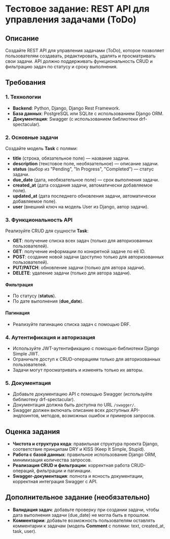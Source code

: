 # Тестовое задание: REST API для управления задачами (ToDo)

## Описание
Создайте REST API для управления задачами (ToDo), которое позволяет пользователям создавать, редактировать, удалять и просматривать свои задачи. API должно поддерживать функциональность CRUD и фильтрацию задач по статусу и сроку выполнения.

## Требования

### 1. Технологии
- **Backend**: Python, Django, Django Rest Framework.
- **База данных**: PostgreSQL или SQLite с использованием Django ORM.
- **Документация**: Swagger (с использованием библиотеки drf-spectacular).

### 2. Основные задачи
Создайте модель **Task** с полями:
- **title** (строка, обязательное поле) — название задачи.
- **description** (текстовое поле, необязательное) — описание задачи.
- **status** (выбор из "Pending", "In Progress", "Completed") — статус задачи.
- **due_date** (дата, необязательное поле) — срок выполнения задачи.
- **created_at** (дата создания задачи, автоматически добавляемое поле).
- **updated_at** (дата последнего обновления задачи, автоматически добавляемое поле).
- **user** (внешний ключ на модель User из Django, автор задачи).

### 3. Функциональность API
Реализуйте CRUD для сущности **Task**:
- **GET**: получение списка всех задач (только для авторизованных пользователей).
- **GET**: получение информации по конкретной задаче по её ID.
- **POST**: создание новой задачи (доступно только для авторизованных пользователей).
- **PUT/PATCH**: обновление задачи (только для автора задачи).
- **DELETE**: удаление задачи (только для автора задачи).

#### Фильтрация
- По статусу (**status**).
- По дате выполнения (**due_date**).

#### Пагинация
- Реализуйте пагинацию списка задач с помощью DRF.

### 4. Аутентификация и авторизация
- Используйте JWT-аутентификацию с помощью библиотеки Django Simple JWT.
- Ограничьте доступ к CRUD-операциям только для авторизованных пользователей.
- Задачи могут просматривать и изменять только их авторы.

### 5. Документация
- Добавьте документацию API с помощью Swagger (используйте библиотеку drf-spectacular).
- Документация должна быть доступна по URL `/swagger/`.
- Swagger должен включать описание всех доступных API-эндпоинтов, методов, возможных ошибок и примеров запросов.

## Оценка задания
- **Чистота и структура кода**: правильная структура проекта Django, соответствие принципам DRY и KISS (Keep It Simple, Stupid).
- **Работа с базой данных**: правильное использование Django ORM, минимизация количества запросов.
- **Реализация CRUD и фильтрации**: корректная работа CRUD-операций, фильтрации и пагинации.
- **Swagger-документация**: полнота и ясность документации, корректная интеграция Swagger с API.

## Дополнительное задание (необязательно)
- **Валидация задач**: добавьте проверку при создании задачи, чтобы дата выполнения задачи (due_date) не могла быть в прошлом.
- **Комментарии**: добавьте возможность пользователям оставлять комментарии к задачам (модель **Comment** с полями: text, created_at, task, user).
